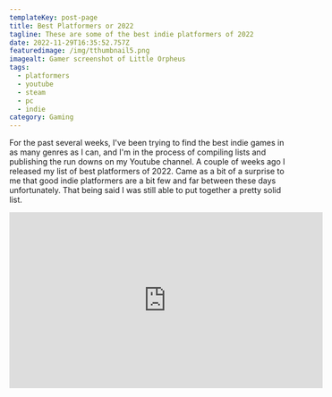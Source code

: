```yaml
---
templateKey: post-page
title: Best Platformers or 2022
tagline: These are some of the best indie platformers of 2022
date: 2022-11-29T16:35:52.757Z
featuredimage: /img/tthumbnail5.png
imagealt: Gamer screenshot of Little Orpheus
tags:
  - platformers
  - youtube
  - steam
  - pc
  - indie
category: Gaming
---
```

For the past several weeks, I've been trying to find the best indie games in as many genres as I can, and I'm in the process of compiling lists and publishing the run downs on my Youtube channel. A couple of weeks ago I released my list of best platformers of 2022. Came as a bit of a surprise to me that good indie platformers are a bit few and far between these days unfortunately. That being said I was still able to put together a pretty solid list.

<iframe width="560" height="315" src="https://www.youtube.com/embed/30rqHfdLwh0" title="YouTube video player" frameborder="0" allow="accelerometer; autoplay; clipboard-write; encrypted-media; gyroscope; picture-in-picture" allowfullscreen></iframe>